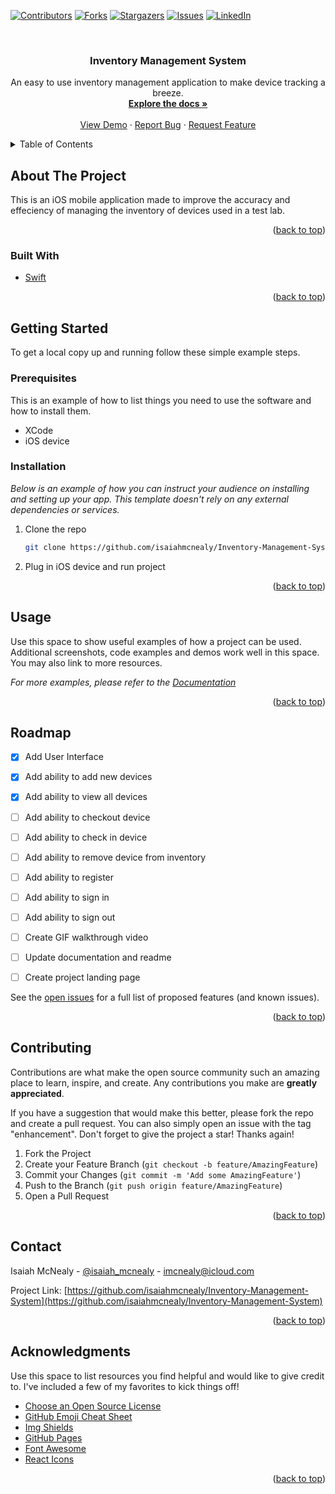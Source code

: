 <div id="top"></div>




<!-- PROJECT SHIELDS -->
<!--
*** I'm using markdown "reference style" links for readability.
*** Reference links are enclosed in brackets [ ] instead of parentheses ( ).
*** See the bottom of this document for the declaration of the reference variables
*** for contributors-url, forks-url, etc. This is an optional, concise syntax you may use.
*** https://www.markdownguide.org/basic-syntax/#reference-style-links
-->

[![Contributors][contributors-shield]][contributors-url]
[![Forks][forks-shield]][forks-url]
[![Stargazers][stars-shield]][stars-url]
[![Issues][issues-shield]][issues-url]
[![LinkedIn][linkedin-shield]][linkedin-url]




<!-- PROJECT LOGO -->
<br />
<div align="center">
 <!-- <a href="https://github.com/othneildrew/Best-README-Template">
    <img src="images/logo.png" alt="Logo" width="80" height="80">
  </a> -->

  <h3 align="center">Inventory Management System</h3>

  <p align="center">
    An easy to use inventory management application to make device tracking a breeze.
    <br />
    <a href="https://github.com/isaiahmcnealy/Inventory-Management-System"><strong>Explore the docs »</strong></a>
    <br />
    <br />
    <a href="https://github.com/isaiahmcnealy/Inventory-Management-System">View Demo</a>
    ·
    <a href="https://github.com/isaiahmcnealy/Inventory-Management-System/issues/new">Report Bug</a>
    ·
    <a href="https://github.com/isaiahmcnealy/Inventory-Management-System/issues/">Request Feature</a>
  </p>
</div>



<!-- TABLE OF CONTENTS -->
<details>
  <summary>Table of Contents</summary>
  <ol>
    <li>
      <a href="#about-the-project">About The Project</a>
      <ul>
        <li><a href="#built-with">Built With</a></li>
      </ul>
    </li>
    <li>
      <a href="#getting-started">Getting Started</a>
      <ul>
        <li><a href="#prerequisites">Prerequisites</a></li>
        <li><a href="#installation">Installation</a></li>
      </ul>
    </li>
    <li><a href="#usage">Usage</a></li>
    <li><a href="#roadmap">Roadmap</a></li>
    <li><a href="#contributing">Contributing</a></li>
    <li><a href="#license">License</a></li>
    <li><a href="#contact">Contact</a></li>
    <li><a href="#acknowledgments">Acknowledgments</a></li>
  </ol>
</details>



<!-- ABOUT THE PROJECT -->
## About The Project

<!-- [![Product Name Screen Shot][product-screenshot]](https://example.com) // this links to portfolio website project details page--> 
This is an iOS mobile application made to improve the accuracy and effeciency of managing the inventory of devices used in a test lab. 
<p align="right">(<a href="#top">back to top</a>)</p>



### Built With

* [Swift](https://developer.apple.com/swift/)

<p align="right">(<a href="#top">back to top</a>)</p>



<!-- GETTING STARTED -->
## Getting Started

To get a local copy up and running follow these simple example steps.

### Prerequisites

This is an example of how to list things you need to use the software and how to install them.
* XCode
* iOS device 

### Installation

_Below is an example of how you can instruct your audience on installing and setting up your app. This template doesn't rely on any external dependencies or services._

1. Clone the repo
   ```sh
   git clone https://github.com/isaiahmcnealy/Inventory-Management-System.git
   ```
2. Plug in iOS device and run project

<p align="right">(<a href="#top">back to top</a>)</p>



<!-- USAGE EXAMPLES -->
## Usage

Use this space to show useful examples of how a project can be used. Additional screenshots, code examples and demos work well in this space. You may also link to more resources.

_For more examples, please refer to the [Documentation](http://isaiahmcnealy.com)_

<p align="right">(<a href="#top">back to top</a>)</p>



<!-- ROADMAP -->
## Roadmap

- [x] Add User Interface
- [x] Add ability to add new devices
- [x] Add ability to view all devices
- [ ] Add ability to checkout device
- [ ] Add ability to check in device
- [ ] Add ability to remove device from inventory
- [ ] Add ability to register
- [ ] Add ability to sign in
- [ ] Add ability to sign out
- [ ] Create GIF walkthrough video
- [ ] Update documentation and readme
- [ ] Create project landing page


See the [open issues](https://github.com/isaiahmcnealy/Inventory-Management-System.git) for a full list of proposed features (and known issues).

<p align="right">(<a href="#top">back to top</a>)</p>



<!-- CONTRIBUTING -->
## Contributing

Contributions are what make the open source community such an amazing place to learn, inspire, and create. Any contributions you make are **greatly appreciated**.

If you have a suggestion that would make this better, please fork the repo and create a pull request. You can also simply open an issue with the tag "enhancement".
Don't forget to give the project a star! Thanks again!

1. Fork the Project
2. Create your Feature Branch (`git checkout -b feature/AmazingFeature`)
3. Commit your Changes (`git commit -m 'Add some AmazingFeature'`)
4. Push to the Branch (`git push origin feature/AmazingFeature`)
5. Open a Pull Request

<p align="right">(<a href="#top">back to top</a>)</p>





<!-- CONTACT -->
## Contact

Isaiah McNealy - [@isaiah_mcnealy](https://twitter.com/isaiah_mcnealy) - imcnealy@icloud.com

Project Link: [https://github.com/isaiahmcnealy/Inventory-Management-System](https://github.com/isaiahmcnealy/Inventory-Management-System)

<p align="right">(<a href="#top">back to top</a>)</p>



<!-- ACKNOWLEDGMENTS -->
## Acknowledgments

Use this space to list resources you find helpful and would like to give credit to. I've included a few of my favorites to kick things off!

* [Choose an Open Source License](https://choosealicense.com)
* [GitHub Emoji Cheat Sheet](https://www.webpagefx.com/tools/emoji-cheat-sheet)
* [Img Shields](https://shields.io)
* [GitHub Pages](https://pages.github.com)
* [Font Awesome](https://fontawesome.com)
* [React Icons](https://react-icons.github.io/react-icons/search)

<p align="right">(<a href="#top">back to top</a>)</p>



<!-- MARKDOWN LINKS & IMAGES -->
<!-- https://www.markdownguide.org/basic-syntax/#reference-style-links -->
[contributors-shield]: https://img.shields.io/github/contributors/isaiahmcnealy/Inventory-Management-System.svg?style=for-the-badge
[contributors-url]: https://github.com/isaiahmcnealy/Inventory-Management-System/graphs/contributors
[forks-shield]: https://img.shields.io/github/forks/isaiahmcnealy/Inventory-Management-System.svg?style=for-the-badge
[forks-url]: https://github.com/isaiahmcnealy/Inventory-Management-System/network/members
[stars-shield]: https://img.shields.io/github/stars/isaiahmcnealy/Inventory-Management-System.svg?style=for-the-badge
[stars-url]: https://github.com/isaiahmcnealy/Inventory-Management-System/stargazers
[issues-shield]: https://img.shields.io/github/issues/isaiahmcnealy/Inventory-Management-System.svg?style=for-the-badge
[issues-url]: https://github.com/isaiahmcnealy/Inventory-Management-System/issues
[license-shield]: https://img.shields.io/github/license/isaiahmcnealy/Inventory-Management-System.svg?style=for-the-badge
[license-url]: https://github.com/isaiahmcnealy/Inventory-Management-System/blob/master/LICENSE.txt
[linkedin-shield]: https://img.shields.io/badge/-LinkedIn-black.svg?style=for-the-badge&logo=linkedin&colorB=555
[linkedin-url]: https://www.linkedin.com/in/isaiahmcnealy/
[product-screenshot]: images/screenshot.png
